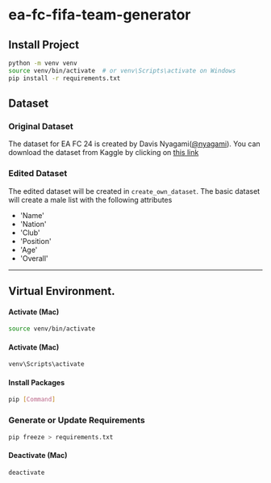 # ea-fc-fifa-team-generator

## Install Project

```sh
python -m venv venv
source venv/bin/activate  # or venv\Scripts\activate on Windows
pip install -r requirements.txt
```

## Dataset

### Original Dataset

The dataset for EA FC 24 is created by Davis Nyagami([@nyagami](https://www.kaggle.com/nyagami)).
You can download the dataset from Kaggle by clicking on [this link](https://www.kaggle.com/datasets/nyagami/fc-24-players-database-and-stats-from-easports)

### Edited Dataset

The edited dataset will be created in `create_own_dataset`. The basic dataset will create a male list with the following attributes

- 'Name'
- 'Nation'
- 'Club'
- 'Position'
- 'Age'
- 'Overall'

---

## Virtual Environment.

#### Activate (Mac)

```sh
source venv/bin/activate
```

#### Activate (Mac)

```sh
venv\Scripts\activate
```

#### Install Packages

```sh
pip [Command]
```

### Generate or Update Requirements
```sh
pip freeze > requirements.txt
```

#### Deactivate (Mac)

```sh
deactivate
```
